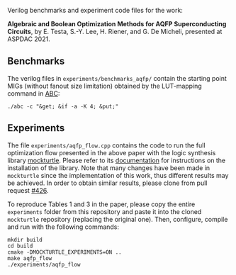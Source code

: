 Verilog benchmarks and experiment code files for the work: 

**Algebraic and Boolean Optimization Methods for AQFP Superconducting Circuits**, by E. Testa, S.-Y. Lee, H. Riener, and G. De Micheli, presented at ASPDAC 2021. 

## Benchmarks
The verilog files in `experiments/benchmarks_aqfp/` contain the starting point MIGs (without fanout size limitation) obtained by the LUT-mapping command in [ABC](https://github.com/berkeley-abc/abc):

```
./abc -c "&get; &if -a -K 4; &put;"
```

## Experiments
The file `experiments/aqfp_flow.cpp` contains the code to run the full optimization flow presented in the above paper with the logic synthesis library [mockturtle](https://github.com/lsils/mockturtle). Please refer to its [documentation](https://mockturtle.readthedocs.io/en/latest/installation.html) for instructions on the installation of the library. Note that many changes have been made in `mockturtle` since the implementation of this work, thus different results may be achieved. In order to obtain similar results, please clone from pull request [#426](https://github.com/lsils/mockturtle/pull/426).

To reproduce Tables 1 and 3 in the paper, please copy the entire `experiments` folder from this repository and paste it into the cloned `mockturtle` repository (replacing the original one). Then, configure, compile and run with the following commands:

```
mkdir build
cd build
cmake -DMOCKTURTLE_EXPERIMENTS=ON ..
make aqfp_flow
./experiments/aqfp_flow
```
